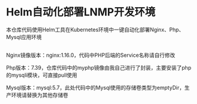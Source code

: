 # Helm自动化部署LNMP开发环境

本仓库代码使用Helm工具在Kubernetes环境中一键自动化部署Nginx、Php、Mysql应用环境

##

Nginx镜像版本：nginx:1.16.0，代码中PHP后端的Service名称请自行修改

Php版本：7.39，仓库代码中的myphp镜像由我自己进行了封装，主要安装了php的mysqli模块，可直接pull使用

Mysql版本：mysql:5.7，此处代码中的Mysql使用的存储卷类型为emptyDir，生产环境请替换为其他存储卷
